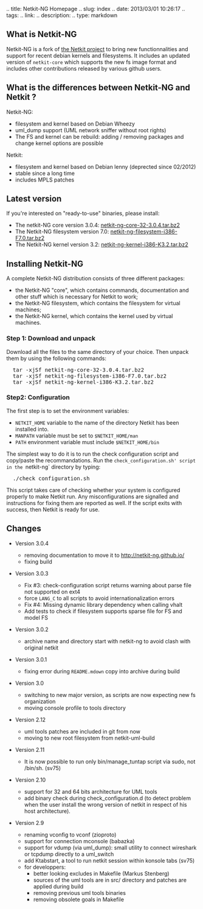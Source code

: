 .. title: Netkit-NG Homepage
.. slug: index
.. date: 2013/03/01 10:26:17
.. tags:
.. link:
.. description:
.. type: markdown

## What is Netkit-NG

Netkit-NG is a fork of [the Netkit project](http://www.netkit.org/) to bring 
new functionnalities and support for recent debian kernels and filesystems. It 
includes an updated version of `netkit-core` which supports the new fs image 
format and includes other contributions released by various github users.

## What is the differences between Netkit-NG and Netkit ?

Netkit-NG:

* filesystem and kernel based on Debian Wheezy
* uml_dump support (UML network sniffer without root rights)
* The FS and kernel can be rebuild: adding / removing packages and change kernel options are possible

Netkit:

* filesystem and kernel based on Debian lenny (deprected since 02/2012)
* stable since a long time
* includes MPLS patches

## Latest version

If you're interested on "ready-to-use" binaries, please install:

* The netkit-NG core version 3.0.4: [netkit-ng-core-32-3.0.4.tar.bz2](https://github.com/netkit-ng/netkit-ng-core/releases/download/3.0.4/netkit-ng-core-32-3.0.4.tar.bz2)
* The Netkit-NG filesystem version 7.0: [netkit-ng-filesystem-i386-F7.0.tar.bz2](https://github.com/netkit-ng/netkit-ng-build/releases/download/0.1.2/netkit-ng-filesystem-i386-F7.0.tar.bz2)
* The Netkit-NG kernel version 3.2: [netkit-ng-kernel-i386-K3.2.tar.bz2](https://github.com/netkit-ng/netkit-ng-build/releases/download/0.1.2/netkit-ng-kernel-i386-K3.2.tar.bz2)

## Installing Netkit-NG

A complete Netkit-NG distribution consists of three different packages:
* the Netkit-NG "core", which contains commands, documentation and other stuff
  which is necessary for Netkit to work;
* the Netkit-NG filesystem, which contains the filesystem for virtual machines;
* the Netkit-NG kernel, which contains the kernel used by virtual machines.

### Step 1: Download and unpack

Download all the files to the same directory of your choice. Then unpack them by using the following commands:

<pre>
  tar -xjSf netkit-ng-core-32-3.0.4.tar.bz2
  tar -xjSf netkit-ng-filesystem-i386-F7.0.tar.bz2
  tar -xjSf netkit-ng-kernel-i386-K3.2.tar.bz2
</pre>


### Step2: Configuration

The first step is to set the environment variables:

* `NETKIT_HOME` variable to the name of the directory Netkit has been installed into. 
* `MANPATH` variable must be set to `$NETKIT_HOME/man`
* `PATH` environment variable must include `$NETKIT_HOME/bin`

The simplest way to do it is to run the check configuration script and copy/paste the recommandations. Run the `check_configuration.sh' script in the `netkit-ng` directory by typing:

<pre>
  ./check_configuration.sh
</pre>

This script takes care of checking whether your system is configured properly to make Netkit run. Any misconfigurations are signalled and instructions for fixing them are reported as well. If the script exits with success, then Netkit is ready for use.

## Changes

* Version 3.0.4

    * removing documentation to move it to <http://netkit-ng.github.io/>
    * fixing build 

* Version 3.0.3
  
    * Fix #3: check-configuration script returns warning about parse file not supported on ext4
    * force `LANG_C` to all scripts to avoid internationalization errors
    * Fix #4: Missing dynamic library dependency when calling vhalt
    * Add tests to check if filesystem supports sparse file for FS and model FS

* Version 3.0.2

    * archive name and directory start with netkit-ng to avoid clash with original netkit

* Version 3.0.1

    * fixing error during `README.mdown` copy into archive during build

* Version 3.0

    * switching to new major version, as scripts are now expecting new fs organization
    * moving console profile to tools directory

* Version 2.12

    * uml tools patches are included in git from now
    * moving to new root filesystem from netkit-uml-build

* Version 2.11

    * It is now possible to run only bin/manage_tuntap script via sudo, not /bin/sh. (sv75)

* Version 2.10

    * support for 32 and 64 bits architecture for UML tools
    * add binary check during check_configuration.d (to detect problem when the user install the wrong version of netkit in respect of his host architecture).

* Version 2.9

    * renaming vconfig to vconf (zioproto)
    * support for connection mconsole (babazka)
    * support for vdump (via uml_dump): small utility to connect wireshark or tcpdump directly to a uml_switch
    * add Ktabstart, a tool to run netkit session within konsole tabs (sv75)
    * for developpers:
        * better looking excludes in Makefile (Markus Stenberg)
        * sources of the uml tools are in src/ directory and patches are applied during build
        * removing previous uml tools binaries
        * removing obsolete goals in Makefile

